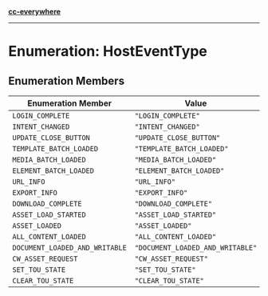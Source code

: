 [**cc-everywhere**](../../../../../index.md)

***

# Enumeration: HostEventType

## Enumeration Members

| Enumeration Member | Value |
| ------ | ------ |
| <a id="login_complete"></a> `LOGIN_COMPLETE` | `"LOGIN_COMPLETE"` |
| <a id="intent_changed"></a> `INTENT_CHANGED` | `"INTENT_CHANGED"` |
| <a id="update_close_button"></a> `UPDATE_CLOSE_BUTTON` | `"UPDATE_CLOSE_BUTTON"` |
| <a id="template_batch_loaded"></a> `TEMPLATE_BATCH_LOADED` | `"TEMPLATE_BATCH_LOADED"` |
| <a id="media_batch_loaded"></a> `MEDIA_BATCH_LOADED` | `"MEDIA_BATCH_LOADED"` |
| <a id="element_batch_loaded"></a> `ELEMENT_BATCH_LOADED` | `"ELEMENT_BATCH_LOADED"` |
| <a id="url_info"></a> `URL_INFO` | `"URL_INFO"` |
| <a id="export_info"></a> `EXPORT_INFO` | `"EXPORT_INFO"` |
| <a id="download_complete"></a> `DOWNLOAD_COMPLETE` | `"DOWNLOAD_COMPLETE"` |
| <a id="asset_load_started"></a> `ASSET_LOAD_STARTED` | `"ASSET_LOAD_STARTED"` |
| <a id="asset_loaded"></a> `ASSET_LOADED` | `"ASSET_LOADED"` |
| <a id="all_content_loaded"></a> `ALL_CONTENT_LOADED` | `"ALL_CONTENT_LOADED"` |
| <a id="document_loaded_and_writable"></a> `DOCUMENT_LOADED_AND_WRITABLE` | `"DOCUMENT_LOADED_AND_WRITABLE"` |
| <a id="cw_asset_request"></a> `CW_ASSET_REQUEST` | `"CW_ASSET_REQUEST"` |
| <a id="set_tou_state"></a> `SET_TOU_STATE` | `"SET_TOU_STATE"` |
| <a id="clear_tou_state"></a> `CLEAR_TOU_STATE` | `"CLEAR_TOU_STATE"` |
